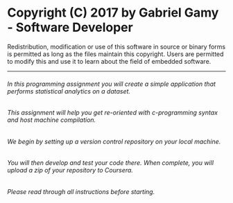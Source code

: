 # Copyright (C) 2017 by Gabriel Gamy - Software Developer

Redistribution, modification or use of this software in source or binary
forms is permitted as long as the files maintain this copyright. Users are
permitted to modify this and use it to learn about the field of embedded
software.

---

###### In this programming assignment you will create a simple application that performs statistical analytics on a dataset.

###### This assignment will help you get re-oriented with c-programming syntax and host machine compilation.

###### We begin by setting up a version control repository on your local machine.

###### You will then develop and test your code there. When complete, you will upload a zip of your repository to Coursera.

###### Please read through all instructions before starting.

